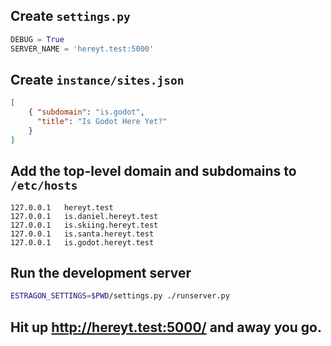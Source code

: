 ## Create `settings.py`

```python
DEBUG = True
SERVER_NAME = 'hereyt.test:5000'
```

## Create `instance/sites.json`

```json
[
    { "subdomain": "is.godot",
      "title": "Is Godot Here Yet?"
    }
]
```

## Add the top-level domain and subdomains to `/etc/hosts`

```
127.0.0.1	hereyt.test
127.0.0.1	is.daniel.hereyt.test
127.0.0.1	is.skiing.hereyt.test
127.0.0.1	is.santa.hereyt.test
127.0.0.1	is.godot.hereyt.test
```

## Run the development server

```bash
ESTRAGON_SETTINGS=$PWD/settings.py ./runserver.py
```

## Hit up <http://hereyt.test:5000/> and away you go.
